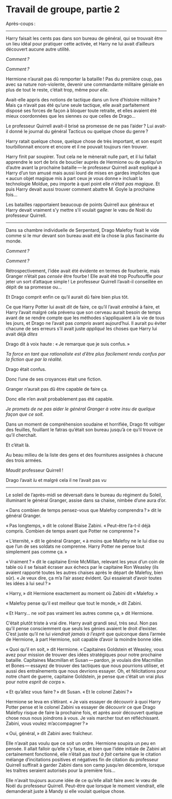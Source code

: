 # Travail de groupe, partie 2

Après-coups :



------------------------------------------------------------------------



Harry faisait les cents pas dans son bureau de général, qui se trouvait
être un lieu idéal pour pratiquer cette activée, et Harry ne lui avait
d’ailleurs découvert aucune autre utilité.

*Comment ?*

*Comment ?*

Hermione n’aurait pas dû remporter la bataille ! Pas du première coup,
pas avec sa nature non-violente, devenir une commandante militaire
géniale en plus de tout le reste, c’était trop, même pour *elle*.

Avait-elle appris des notions de tactique dans un livre d’histoire
militaire ? Mais ça n’avait pas été qu’une seule tactique, elle avait
parfaitement disposé ses forces de façon à bloquer toute retraite, et
elles avaient été mieux coordonnées que les siennes *ou* que celles de
Drago…

Le professeur Quirrell avait-il brisé sa promesse de ne pas l’aider ?
Lui avait-il donné le journal du général Tacticus ou quelque chose du
genre ?

Harry ratait quelque chose, quelque chose de très important, et son
esprit tourbillonnait encore et encore et il ne pouvait toujours rien
trouver.

Harry finit par soupirer. Tout cela ne le mènerait nulle part, et il lui
fallait apprendre le sort de bris de bouclier auprès de Hermione ou de
quelqu’un d’autre avant la prochaine bataille — le professeur Quirrell
avait expliqué à Harry d’un ton amusé mais aussi lourd de mises en
gardes implicites que « aucun objet magique mis à part ceux je vous
donne » incluait la technologie Moldue, peu importe à quel point elle
*n’était pas magique*. Et puis Harry devait aussi trouver comment
abattre M. Goyle la prochaine fois…

Les batailles rapportaient beaucoup de points Quirrell aux généraux et
Harry devait vraiment s’y mettre s’il voulait gagner le vœu de Noël du
professeur Quirrell.



------------------------------------------------------------------------



Dans sa chambre individuelle de Serpentard, Drago Malefoy fixait le vide
comme si le mur devant son bureau avait été la chose la plus fascinante
du monde.

*Comment ?*

*Comment ?*

Rétrospectivement, l’idée avait été évidente en termes de fourberie,
mais Granger n’était pas *censée* être fourbe ! Elle avait été trop
Poufsouffle pour jeter un sort d’attaque simple ! Le professeur Quirrell
l’avait-il conseillée en dépit de sa promesse ou…

Et Drago comprit enfin ce qu’il aurait dû faire bien plus tôt.

Ce que Harry Potter lui avait *dit* de faire, ce qu’il l’avait
*entraîné* à faire, et Harry l’avait malgré cela prévenu que son cerveau
aurait besoin de temps avant de se rendre compte que les méthodes
s’appliquaient à la vie de tous les jours, et Drago ne l’avait pas
*compris* avant aujourd’hui. Il aurait pu éviter chacune de ses erreurs
s’il avait juste *appliqué* les choses que Harry lui avait déjà *dites*

Drago dit à voix haute : « Je remarque que je suis confus. »

*Ta force en tant que rationaliste est d’être plus facilement rendu
confus par la fiction que par la réalité.*

Drago était confus.

Donc l’une de ses croyances était une fiction.

Granger n’aurait pas dû être capable de faire ça.

Donc elle n’en avait probablement pas été capable.

*Je promets de ne pas aider le général Granger à votre insu de quelque
façon que ce soit.*

Dans un moment de compréhension soudaine et horrifiée, Drago fit
voltiger des feuilles, fouillant le fatras qu’était son bureau jusqu’à
ce qu’il trouve ce qu’il cherchait.

Et c’était là.

Au beau milieu de la liste des gens et des fournitures assignées à
chacune des trois armées.

*Maudit* professeur Quirrell !

Drago l’avait *lu* et malgré cela il ne l’avait pas *vu*



------------------------------------------------------------------------



Le soleil de l’après-midi se déversait dans le bureau du régiment du
Soleil, illuminant le général Granger, assise dans sa chaise, nimbée
d’une aura d’or.

« Dans combien de temps pensez-vous que Malefoy comprendra ? » dit le
général Granger.

« Pas longtemps, » dit le colonel Blaise Zabini. « Peut-être l’a-t-il déjà
compris. Combien de temps avant que Potter ne comprenne ? »

« L’éternité, » dit le général Granger, « à moins que Malefoy ne le lui dise
ou que l’un de ses soldats ne comprenne. Harry Potter ne pense tout
simplement pas comme ça. »

« Vraiment ? » dit le capitaine Ernie McMillan, relevant les yeux d’un
coin de table où il se faisait écraser aux échecs par le capitaine Ron
Weasley (ils avaient rapporté toutes les autres chaises après le départ
de Malefoy, bien sûr). « Je veux dire, ça m’a l’air assez évident. Qui
essaierait d’avoir toutes les idées à lui seul ? »

« Harry, » dit Hermione exactement au moment où Zabini dit « Malefoy. »

« Malefoy pense qu’il est meilleur que tout le monde, » dit Zabini.

« Et Harry… ne *voit* pas vraiment les autres comme ça, » dit Hermione.

C’était plutôt triste à vrai dire. Harry avait grandi seul, très seul.
Non pas qu’il pense consciemment que seuls les génies avaient le droit
d’exister. C’est juste qu’il ne lui *viendrait jamais à l’esprit* que
quiconque dans l’armée de Hermione, à part Hermione, soit capable
d’avoir la moindre bonne idée.

« Quoi qu’il en soit, » dit Hermione. « Capitaines Goldstein et Weasley,
vous avez pour mission de trouver des idées stratégiques pour notre
prochaine bataille. Capitaines Macmillan et Susan — pardon, je voulais
dire Macmillan et Bones — essayez de trouver des tactiques que nous
pourrions utiliser, et aussi des entraînements que nous devrions
essayer. Oh, et félicitations pour notre chant de guerre, capitaine
Goldstein, je pense que c’était un vrai plus pour notre *esprit de
corps* ».

« Et qu’allez vous faire ? » dit Susan. « Et le colonel Zabini ? »

Hermione se leva en s’étirant. « Je vais essayer de découvrir à quoi
Harry Potter pense et le colonel Zabini va essayer de découvrir ce que
Drago Malefoy risque de faire la prochaine fois, et après avoir découvert
quelque chose nous nous joindrons à vous. Je vais marcher tout en
réfléchissant. Zabini, vous voulez m’accompagner ? »

« Oui, général, » dit Zabini avec fraîcheur.

Elle n’avait pas voulu que ce soit un ordre. Hermione soupira un peu en
pensée. Il allait falloir qu’elle s’y fasse, et bien que l’idée initiale
de Zabini ait certainement fonctionné, elle n’était pas *tout à fait*
certaine que le citation mélange d’incitations positives et négatives
fin de citation du professeur Quirrell suffirait à garder Zabini dans
son camp jusqu’en décembre, lorsque les traîtres seraient autorisés pour
la première fois…

Elle n’avait toujours aucune idée de ce qu’elle allait faire avec le vœu
de Noël du professeur Quirrell. Peut-être que lorsque le moment
viendrait, elle demanderait juste à Mandy si elle voulait quelque
chose.
